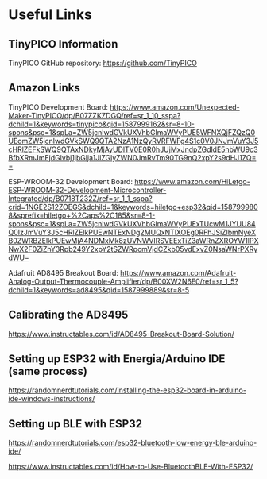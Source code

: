 # Useful Links

## TinyPICO Information
TinyPICO GitHub repository: https://github.com/TinyPICO

## Amazon Links
TinyPICO Development Board: https://www.amazon.com/Unexpected-Maker-TinyPICO/dp/B07ZZKZDGQ/ref=sr_1_10_sspa?dchild=1&keywords=tinypico&qid=1587999162&sr=8-10-spons&psc=1&spLa=ZW5jcnlwdGVkUXVhbGlmaWVyPUE5WFNXQjFZQzQ0UEomZW5jcnlwdGVkSWQ9QTA2NzA1NzQyRVRFWFg4S1c0V0JNJmVuY3J5cHRlZEFkSWQ9QTAxNDkyMjAyUDlTV0E0R0hJUjMxJndpZGdldE5hbWU9c3BfbXRmJmFjdGlvbj1jbGlja1JlZGlyZWN0JmRvTm90TG9nQ2xpY2s9dHJ1ZQ==

ESP-WROOM-32 Development Board:
https://www.amazon.com/HiLetgo-ESP-WROOM-32-Development-Microcontroller-Integrated/dp/B0718T232Z/ref=sr_1_1_sspa?crid=1NGE2S12ZOEGS&dchild=1&keywords=hiletgo+esp32&qid=1587999808&sprefix=hiletgo+%2Caps%2C185&sr=8-1-spons&psc=1&spLa=ZW5jcnlwdGVkUXVhbGlmaWVyPUExTUcwM1JYUU84Q0IzJmVuY3J5cHRlZElkPUEwNTExNDg2MUQxNTlXOEg0RFhJSiZlbmNyeXB0ZWRBZElkPUEwMjA4NDMxMk8zUVNWVlRSVEExTiZ3aWRnZXROYW1lPXNwX2F0ZiZhY3Rpb249Y2xpY2tSZWRpcmVjdCZkb05vdExvZ0NsaWNrPXRydWU=

Adafruit AD8495 Breakout Board:
https://www.amazon.com/Adafruit-Analog-Output-Thermocouple-Amplifier/dp/B00XW2N6E0/ref=sr_1_5?dchild=1&keywords=ad8495&qid=1587999889&sr=8-5

## Calibrating the AD8495
https://www.instructables.com/id/AD8495-Breakout-Board-Solution/

## Setting up ESP32 with Energia/Arduino IDE (same process)
https://randomnerdtutorials.com/installing-the-esp32-board-in-arduino-ide-windows-instructions/

## Setting up BLE with ESP32
https://randomnerdtutorials.com/esp32-bluetooth-low-energy-ble-arduino-ide/

https://www.instructables.com/id/How-to-Use-BluetoothBLE-With-ESP32/

